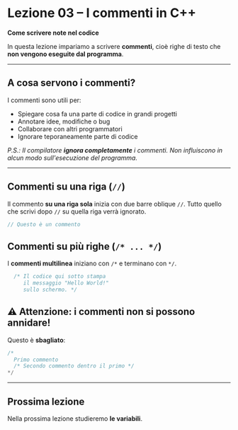 # Lezione 03 – I commenti in C++

**Come scrivere note nel codice**

In questa lezione impariamo a scrivere **commenti**, cioè righe di testo che **non vengono eseguite dal programma**.

---

## A cosa servono i commenti?

I commenti sono utili per:

* Spiegare cosa fa una parte di codice in grandi progetti 
* Annotare idee, modifiche o bug
* Collaborare con altri programmatori
* Ignorare teporaneamente parte di codice

*P.S.: Il compilatore **ignora completamente** i commenti. Non influiscono in alcun modo sull'esecuzione del programma.*

---

## Commenti su una riga (`//`)

Il commento **su una riga sola** inizia con due barre oblique `//`.
Tutto quello che scrivi dopo `//` su quella riga verrà ignorato.


```cpp
// Questo è un commento
```


## Commenti su più righe (`/* ... */`)

I **commenti multilinea** iniziano con `/*` e terminano con `*/`.


```cpp
  /* Il codice qui sotto stampa
     il messaggio "Hello World!"
     sullo schermo. */
```


## ⚠️ Attenzione: i commenti **non si possono annidare**!

Questo è **sbagliato**:

```cpp
/*
  Primo commento
  /* Secondo commento dentro il primo */
*/
```

---

## Prossima lezione

Nella prossima lezione studieremo **le variabili**.
